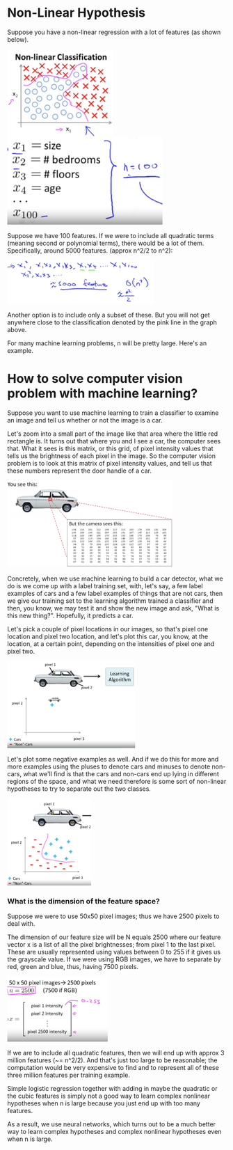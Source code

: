 # Non-Linear Hypothesis
Suppose you have a non-linear regression with a lot of features (as shown below).

<img src="./img/motivations_non_linear_regression_graph.png" height="200"/> <img src="./img/motivations_non_linear_regression_features.png" height="200"/>

Suppose we have 100 features. If we were to include all quadratic terms (meaning second or polynomial terms), there would be a lot of them. Specifically, around 5000 features. (approx n^2/2 to n^2):

<img src="./img/motivations_non_linear_num_features.png" height="100"/>

Another option is to include only a subset of these. But you will not get anywhere close to the classification denoted by the pink line in the graph above.

For many machine learning problems, n will be pretty large. Here's an example.

# How to solve computer vision problem with machine learning?

Suppose you want to use machine learning to train a classifier to examine an image and tell us whether or not the image is a car.

Let's zoom into a small part of the image like that area where the little red rectangle is. It turns out that where you and I see a car, the computer sees that. What it sees is this matrix, or this grid, of pixel intensity values that tells us the brightness of each pixel in the image. So the computer vision problem is to look at this matrix of pixel intensity values, and tell us that these numbers represent the door handle of a car.

<img src="./img/car_you_vs_machine_see.png" height="200"/>

Concretely, when we use machine learning to build a car detector, what we do is we come up with a label training set, with, let's say, a few label examples of cars and a few label examples of things that are not cars, then we give our training set to the learning algorithm trained a classifier and then, you know, we may test it and show the new image and ask, "What is this new thing?". Hopefully, it predicts a car.

Let's pick a couple of pixel locations in our images, so that's pixel one location and pixel two location, and let's plot this car, you know, at the location, at a certain point, depending on the intensities of pixel one and pixel two.

<img src="./img/motivation_plotting_training_set_1.png" height="200"/>

Let's plot some negative examples as well. And if we do this for more and more examples using the pluses to denote cars and minuses to denote non-cars, what we'll find is that the cars and non-cars end up lying in different regions of the space, and what we need therefore is some sort of non-linear hypotheses to try to separate out the two classes.

<img src="./img/motivation_training_set_nonlinear_hypothesis.png" height="200"/>

### What is the dimension of the feature space?

Suppose we were to use 50x50 pixel images; thus we have 2500 pixels to deal with.

The dimension of our feature size will be N equals 2500 where our feature vector x is a list of all the pixel brightnesses; from pixel 1 to the last pixel. These are usually represented using values between 0 to 255 if it gives us the grayscale value. 
If we were using RGB images, we have to separate by red, green and blue, thus, having 7500 pixels.

<img src="./img/motivation_feature.png" height="150"/>

If we are to include all quadratic features, then we will end up with approx 3 million features (~= n^2/2). And that's just too large to be reasonable; the computation would be very expensive to find and to represent all of these three million features per training example.

Simple logistic regression together with adding in maybe the quadratic or the cubic features is simply not a good way to learn complex nonlinear hypotheses when n is large because you just end up with too many features. 

As a result, we use neural networks, which turns out to be a much better way to learn complex hypotheses and complex nonlinear hypotheses even when n is large. 
